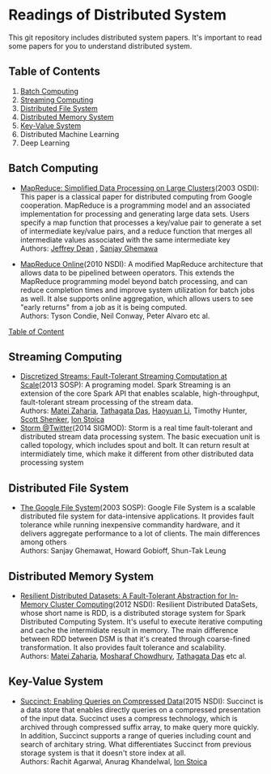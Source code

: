 # Readings of Distributed System 
This git repository includes distributed system papers. It's important to read some papers for you to understand distributed system. 


## <a name='toc'>Table of Contents</a>

  1. [Batch Computing](#batch-computing)
  2. [Streaming Computing](#streaming-computing)
  3. [Distributed File System](#distributed-file-system) 
  4. [Distributed Memory System](#distributed-mem-system) 
  5. [Key-Value System](#kv-system) 
  6. Distributed Machine Learning 
  7. Deep Learning

## <a name='batch-computing'>Batch Computing 
   * [MapReduce: Simplified Data Processing on Large Clusters](https://static.googleusercontent.com/media/research.google.com/en//archive/mapreduce-osdi04.pdf)(2003 OSDI): This paper is a classical paper for distributed computing from Google cooperation. MapReduce is a programming model and an associated implementation for processing and generating large data sets. Users specify a map function that processes a key/value pair to generate a set of intermediate key/value pairs, and a reduce function that merges all intermediate values associated with the same intermediate key<br>
      Authors: [Jeffrey Dean](https://research.google.com/pubs/jeff.html) ,  [Sanjay Ghemawa](https://research.google.com/pubs/SanjayGhemawat.html)       <br>

   * [MapReduce Online](http://www.neilconway.org/docs/nsdi2010_hop.pdf)(2010 NSDI): A modified MapReduce architecture that allows data to be pipelined between operators. This extends the MapReduce programming model beyond batch processing, and can reduce completion times and improve system utilization for batch jobs as well. It alse supports online aggregation, which allows users to see "early returns" from a job as it is being computed.<br>
      Authors: Tyson Condie, Neil Conway, Peter Alvaro etc al.
   
   [Table of Content](#toc)

## <a name='streaming-computing'>Streaming Computing
  * [Discretized Streams: Fault-Tolerant Streaming Computation at Scale](https://people.csail.mit.edu/matei/papers/2013/sosp_spark_streaming.pdf)(2013 SOSP): A programing model. Spark Streaming is an extension of the core Spark API that enables scalable, high-throughput, fault-tolerant stream processing of the stream data.<br>
    Authors: [Matei Zaharia](https://people.csail.mit.edu/matei), [Tathagata Das](https://www.linkedin.com/in/tathadas), [Haoyuan Li](http://people.eecs.berkeley.edu/~haoyuan/), Timothy Hunter, [Scott Shenker](https://www.eecs.berkeley.edu/Faculty/Homepages/shenker.html), [Ion Stoica](http://people.eecs.berkeley.edu/~istoica/)
  * [Storm @Twitter](http://dl.acm.org/citation.cfm?id=2595641)(2014 SIGMOD): Storm is a real time fault-tolerant and distributed stream data processing system. The basic execuation unit is called topology, which includes spout and bolt. It can return result at intermidiately time, which make it different from other distributed data processing system 

## <a name='distributed-file-system'>Distributed File System 
  * [The Google File System](https://static.googleusercontent.com/media/research.google.com/en//archive/gfs-sosp2003.pdf)(2003 SOSP): Google File System is a scalable distributed file system for data-intensive applications. It provides fault tolerance while running inexpensive commandity hardware, and it delivers aggregate performance to a lot of clients. The main differences among others <br>
    Authors: Sanjay Ghemawat, Howard Gobioff, Shun-Tak Leung

## <a name='distributed-mem-system'>Distributed Memory System
  * [Resilient Distributed Datasets: A Fault-Tolerant Abstraction for In-Memory Cluster   Computing](https://www.usenix.org/system/files/conference/nsdi12/nsdi12-final138.pdf)(2012 NSDI): Resilient Distributed DataSets, whose short name is RDD, is a distributed storage system for Spark Distributed Computing System. It's useful to execute iterative computing and cache the intermidiate result in memory. The main difference between RDD between DSM is that it's created through coarse-fined transformation. It also provides fault tolerance and scalability.  
    Authors: [Matei Zaharia](https://people.csail.mit.edu/matei), [Mosharaf Chowdhury](http://www.mosharaf.com/), [Tathagata Das](https://www.linkedin.com/in/tathadas) etc al.

## <a name='kv-system'>Key-Value System
  * [Succinct: Enabling Queries on Compressed Data](https://www.usenix.org/system/files/conference/nsdi15/nsdi15-paper-agarwal.pdf)(2015 NSDI): Succinct is a data store that enables directly queries on a compressed presentation of the input data. Succinct uses a compress technology, which is 
  archived through compressed suffix array, to make query more quickly. In addition, Succinct supports a range of queries including count and search of architary string. What differentiates Succinct from previous storage system is that it doesn't store index at all. <br>
    Authors: Rachit Agarwal, Anurag Khandelwal, [Ion Stoica](http://people.eecs.berkeley.edu/~istoica/)

